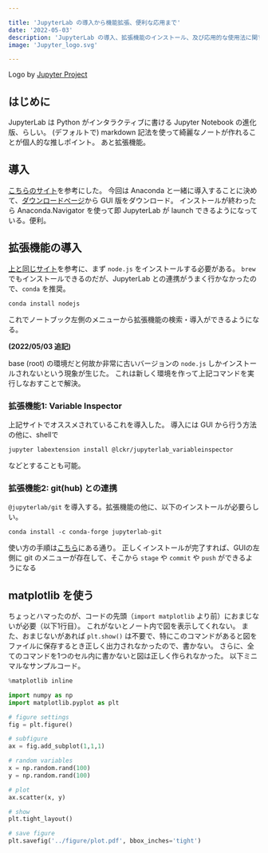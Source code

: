 ```yaml
---

title: 'JupyterLab の導入から機能拡張、便利な応用まで'
date: '2022-05-03'
description: 'JupyterLab の導入、拡張機能のインストール、及び応用的な使用法に関する tips'
image: 'Jupyter_logo.svg'

---
```


Logo by <a href="https://jupyter.org/" target="_blank">Jupyter Project</a>

## はじめに

JupyterLab は Python がインタラクティブに書ける Jupyter Notebook の進化版、らしい。
(デフォルトで) markdown 記法を使って綺麗なノートが作れることが個人的な推しポイント。
あと拡張機能。

## 導入

[こちらのサイト](https://ai-inter1.com/jupyter-lab/#st-toc-h-2)を参考にした。
今回は Anaconda と一緒に導入することに決めて、[ダウンロードページ](https://www.anaconda.com/download/)から GUI 版をダウンロード。
インストールが終わったら Anaconda.Navigator を使って即 JupyterLab が launch できるようになっている。便利。

## 拡張機能の導入

[上と同じサイト](https://ai-inter1.com/jupyter-lab/#st-toc-h-2)を参考に、まず `node.js` をインストールする必要がある。
`brew` でもインストールできるのだが、JupyterLab との連携がうまく行かなかったので、`conda` を推奨。

```shell
conda install nodejs
```

これでノートブック左側のメニューから拡張機能の検索・導入ができるようになる。

**(2022/05/03 追記)**

base (root) の環境だと何故か非常に古いバージョンの `node.js` しかインストールされないという現象が生じた。
これは新しく環境を作って上記コマンドを実行しなおすことで解決。

### 拡張機能1: Variable Inspector

上記サイトでオススメされているこれを導入した。
導入には GUI から行う方法の他に、shellで

    jupyter labextension install @lckr/jupyterlab_variableinspector

などとすることも可能。

### 拡張機能2: git(hub) との連携

`@jupyterlab/git` を導入する。拡張機能の他に、以下のインストールが必要らしい。

    conda install -c conda-forge jupyterlab-git

使い方の手順は[こちら](https://qiita.com/cleeeear/items/2fa90aded84e90f9bff5)にある通り。
正しくインストールが完了すれば、GUIの左側に git のメニューが存在して、そこから `stage` や `commit` や `push` ができるようになる

## matplotlib を使う

ちょっとハマったのが、コードの先頭（`import matplotlib` より前）におまじないが必要（以下1行目）。
これがないとノート内で図を表示してくれない。
また、おまじないがあれば `plt.show()` は不要で、特にこのコマンドがあると図をファイルに保存するとき正しく出力されなかったので、書かない。
さらに、全てのコマンドを1つのセル内に書かないと図は正しく作られなかった。
以下ミニマルなサンプルコード。

```python
%matplotlib inline

import numpy as np
import matplotlib.pyplot as plt

# figure settings
fig = plt.figure()

# subfigure
ax = fig.add_subplot(1,1,1)

# random variables
x = np.random.rand(100)
y = np.random.rand(100)

# plot
ax.scatter(x, y)

# show
plt.tight_layout()

# save figure
plt.savefig('../figure/plot.pdf', bbox_inches='tight')
```
